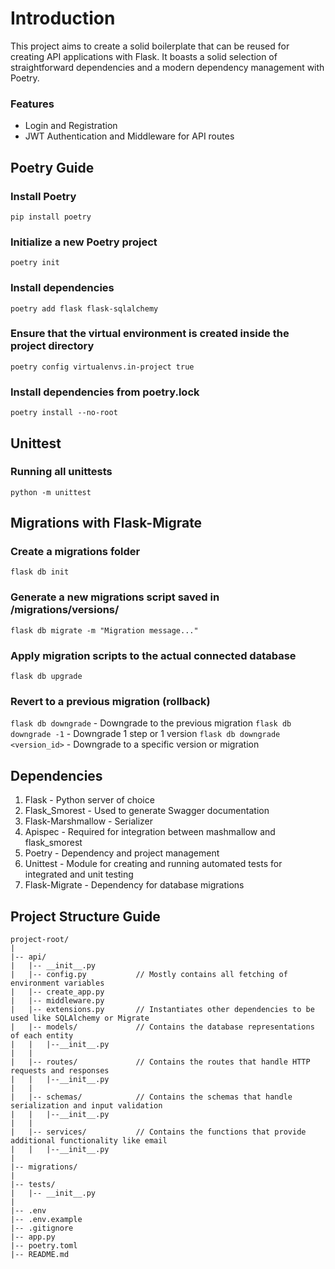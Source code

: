 # Introduction
This project aims to create a solid boilerplate that can be reused for creating API applications with Flask. It boasts a solid selection of straightforward dependencies and a modern dependency management with Poetry.

### Features
- Login and Registration
- JWT Authentication and Middleware for API routes

## Poetry Guide
### Install Poetry
`pip install poetry`

### Initialize a new Poetry project
`poetry init`

### Install dependencies
`poetry add flask flask-sqlalchemy`

### Ensure that the virtual environment is created inside the project directory
`poetry config virtualenvs.in-project true`

### Install dependencies from poetry.lock
`poetry install --no-root`

## Unittest
### Running all unittests
`python -m unittest`

## Migrations with Flask-Migrate
### Create a migrations folder
`flask db init`

### Generate a new migrations script saved in /migrations/versions/
`flask db migrate -m "Migration message..."`

### Apply migration scripts to the actual connected database
`flask db upgrade`

### Revert to a previous migration (rollback)
`flask db downgrade`                - Downgrade to the previous migration
`flask db downgrade -1`             - Downgrade 1 step or 1 version
`flask db downgrade <version_id>`   - Downgrade to a specific version or migration

## Dependencies
1. Flask - Python server of choice
2. Flask_Smorest - Used to generate Swagger documentation
3. Flask-Marshmallow - Serializer
4. Apispec - Required for integration between mashmallow and flask_smorest
5. Poetry - Dependency and project management
6. Unittest - Module for creating and running automated tests for integrated and unit testing
7. Flask-Migrate - Dependency for database migrations

## Project Structure Guide
```
project-root/
|
|-- api/
|   |-- __init__.py
|   |-- config.py           // Mostly contains all fetching of environment variables
|   |-- create_app.py
|   |-- middleware.py
|   |-- extensions.py       // Instantiates other dependencies to be used like SQLAlchemy or Migrate
|   |-- models/             // Contains the database representations of each entity
|   |   |--__init__.py
|   |
|   |-- routes/             // Contains the routes that handle HTTP requests and responses
|   |   |--__init__.py
|   |
|   |-- schemas/            // Contains the schemas that handle serialization and input validation
|   |   |--__init__.py
|   |
|   |-- services/           // Contains the functions that provide additional functionality like email
|   |   |--__init__.py
|
|-- migrations/
|
|-- tests/
|   |-- __init__.py
|
|-- .env
|-- .env.example
|-- .gitignore
|-- app.py
|-- poetry.toml
|-- README.md
```
